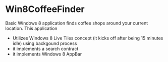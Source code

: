 Win8CoffeeFinder
================

Basic Windows 8 application finds coffee shops around your current location.
This application 
- Utilizes Windows 8 Live Tiles concept (it kicks off after being 15 minutes idle) using backgound process
- it implements a search contract
- it implements Windows 8 AppBar